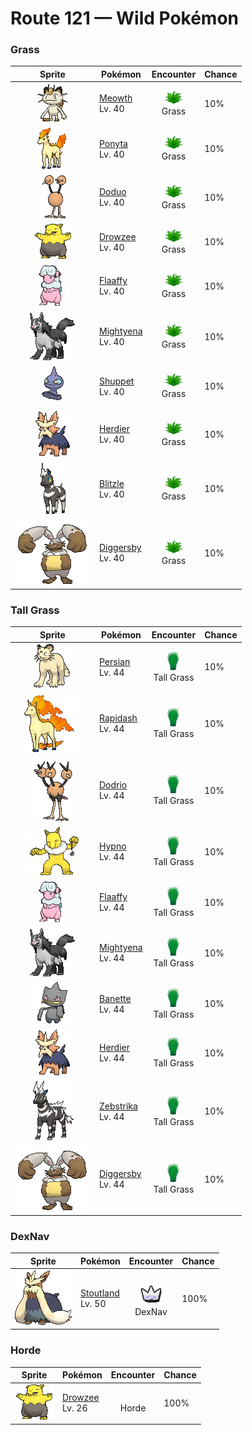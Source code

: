 # Route 121 — Wild Pokémon

### Grass

| Sprite | Pokémon | Encounter | Chance |
|:------:|---------|:---------:|--------|
| ![Meowth](../../assets/sprites/meowth/front.gif "Meowth: Meowth withdraws its sharp claws into its paws to slinkily sneak about without making any incriminating footsteps. For some reason, this Pokémon loves shiny coins that glitter with light.") | [Meowth](../../pokemon/meowth.md/)<br>Lv. 40 | ![Grass](../../assets/encounter_types/grass.png "Grass")<br>Grass | 10% |
| ![Ponyta](../../assets/sprites/ponyta/front.gif "Ponyta: Ponyta is very weak at birth. It can barely stand up. This Pokémon becomes stronger by stumbling and falling to keep up with its parent.") | [Ponyta](../../pokemon/ponyta.md/)<br>Lv. 40 | ![Grass](../../assets/encounter_types/grass.png "Grass")<br>Grass | 10% |
| ![Doduo](../../assets/sprites/doduo/front.gif "Doduo: Doduo’s two heads contain completely identical brains. A scientific study reported that on rare occasions, there will be examples of this Pokémon possessing different sets of brains.") | [Doduo](../../pokemon/doduo.md/)<br>Lv. 40 | ![Grass](../../assets/encounter_types/grass.png "Grass")<br>Grass | 10% |
| ![Drowzee](../../assets/sprites/drowzee/front.gif "Drowzee: If your nose becomes itchy while you are sleeping, it’s a sure sign that one of these Pokémon is standing above your pillow and trying to eat your dream through your nostrils.") | [Drowzee](../../pokemon/drowzee.md/)<br>Lv. 40 | ![Grass](../../assets/encounter_types/grass.png "Grass")<br>Grass | 10% |
| ![Flaaffy](../../assets/sprites/flaaffy/front.gif "Flaaffy: Flaaffy’s wool quality changes so that it can generate a high amount of static electricity with a small amount of wool. The bare and slick parts of its hide are shielded against electricity.") | [Flaaffy](../../pokemon/flaaffy.md/)<br>Lv. 40 | ![Grass](../../assets/encounter_types/grass.png "Grass")<br>Grass | 10% |
| ![Mightyena](../../assets/sprites/mightyena/front.gif "Mightyena: Mightyena travel and act as a pack in the wild. The memory of its life in the wild compels the Pokémon to obey only those Trainers that it recognizes to possess superior skill.") | [Mightyena](../../pokemon/mightyena.md/)<br>Lv. 40 | ![Grass](../../assets/encounter_types/grass.png "Grass")<br>Grass | 10% |
| ![Shuppet](../../assets/sprites/shuppet/front.gif "Shuppet: Shuppet grows by feeding on dark emotions, such as vengefulness and envy, in the hearts of people. It roams through cities in search of grudges that taint people.") | [Shuppet](../../pokemon/shuppet.md/)<br>Lv. 40 | ![Grass](../../assets/encounter_types/grass.png "Grass")<br>Grass | 10% |
| ![Herdier](../../assets/sprites/herdier/front.gif "Herdier: It has black, cape-like fur that is very hard and decreases the amount of damage it receives.") | [Herdier](../../pokemon/herdier.md/)<br>Lv. 40 | ![Grass](../../assets/encounter_types/grass.png "Grass")<br>Grass | 10% |
| ![Blitzle](../../assets/sprites/blitzle/front.gif "Blitzle: Its mane shines when it discharges electricity. They use the frequency and rhythm of these flashes to communicate.") | [Blitzle](../../pokemon/blitzle.md/)<br>Lv. 40 | ![Grass](../../assets/encounter_types/grass.png "Grass")<br>Grass | 10% |
| ![Diggersby](../../assets/sprites/diggersby/front.gif "Diggersby: As powerful as an excavator, its ears can reduce dense bedrock to rubble. When it’s finished digging, it lounges lazily.") | [Diggersby](../../pokemon/diggersby.md/)<br>Lv. 40 | ![Grass](../../assets/encounter_types/grass.png "Grass")<br>Grass | 10% |

### Tall Grass

| Sprite | Pokémon | Encounter | Chance |
|:------:|---------|:---------:|--------|
| ![Persian](../../assets/sprites/persian/front.gif "Persian: Persian has six bold whiskers that give it a look of toughness. The whiskers sense air movements to determine what is in the Pokémon’s surrounding vicinity. It becomes docile if grabbed by the whiskers.") | [Persian](../../pokemon/persian.md/)<br>Lv. 44 | ![Tall Grass](../../assets/encounter_types/tall_grass.png "Tall Grass")<br>Tall Grass | 10% |
| ![Rapidash](../../assets/sprites/rapidash/front.gif "Rapidash: Rapidash usually can be seen casually cantering in the fields and plains. However, when this Pokémon turns serious, its fiery manes flare and blaze as it gallops its way up to 150 mph.") | [Rapidash](../../pokemon/rapidash.md/)<br>Lv. 44 | ![Tall Grass](../../assets/encounter_types/tall_grass.png "Tall Grass")<br>Tall Grass | 10% |
| ![Dodrio](../../assets/sprites/dodrio/front.gif "Dodrio: Apparently, the heads aren’t the only parts of the body that Dodrio has three of. It has three sets of hearts and lungs as well, so it is capable of running long distances without rest.") | [Dodrio](../../pokemon/dodrio.md/)<br>Lv. 44 | ![Tall Grass](../../assets/encounter_types/tall_grass.png "Tall Grass")<br>Tall Grass | 10% |
| ![Hypno](../../assets/sprites/hypno/front.gif "Hypno: Hypno holds a pendulum in its hand. The arcing movement and glitter of the pendulum lull the foe into a deep state of hypnosis. While this Pokémon searches for prey, it polishes the pendulum.") | [Hypno](../../pokemon/hypno.md/)<br>Lv. 44 | ![Tall Grass](../../assets/encounter_types/tall_grass.png "Tall Grass")<br>Tall Grass | 10% |
| ![Flaaffy](../../assets/sprites/flaaffy/front.gif "Flaaffy: Flaaffy’s wool quality changes so that it can generate a high amount of static electricity with a small amount of wool. The bare and slick parts of its hide are shielded against electricity.") | [Flaaffy](../../pokemon/flaaffy.md/)<br>Lv. 44 | ![Tall Grass](../../assets/encounter_types/tall_grass.png "Tall Grass")<br>Tall Grass | 10% |
| ![Mightyena](../../assets/sprites/mightyena/front.gif "Mightyena: Mightyena travel and act as a pack in the wild. The memory of its life in the wild compels the Pokémon to obey only those Trainers that it recognizes to possess superior skill.") | [Mightyena](../../pokemon/mightyena.md/)<br>Lv. 44 | ![Tall Grass](../../assets/encounter_types/tall_grass.png "Tall Grass")<br>Tall Grass | 10% |
| ![Banette](../../assets/sprites/banette/front.gif "Banette: A cursed energy permeated the stuffing of a discarded and forgotten plush doll, giving it new life as Banette. The Pokémon’s energy would escape if it were to ever open its mouth.") | [Banette](../../pokemon/banette.md/)<br>Lv. 44 | ![Tall Grass](../../assets/encounter_types/tall_grass.png "Tall Grass")<br>Tall Grass | 10% |
| ![Herdier](../../assets/sprites/herdier/front.gif "Herdier: It has black, cape-like fur that is very hard and decreases the amount of damage it receives.") | [Herdier](../../pokemon/herdier.md/)<br>Lv. 44 | ![Tall Grass](../../assets/encounter_types/tall_grass.png "Tall Grass")<br>Tall Grass | 10% |
| ![Zebstrika](../../assets/sprites/zebstrika/front.gif "Zebstrika: They have lightning-like movements. When Zebstrika run at full speed, the sound of thunder reverberates.") | [Zebstrika](../../pokemon/zebstrika.md/)<br>Lv. 44 | ![Tall Grass](../../assets/encounter_types/tall_grass.png "Tall Grass")<br>Tall Grass | 10% |
| ![Diggersby](../../assets/sprites/diggersby/front.gif "Diggersby: As powerful as an excavator, its ears can reduce dense bedrock to rubble. When it’s finished digging, it lounges lazily.") | [Diggersby](../../pokemon/diggersby.md/)<br>Lv. 44 | ![Tall Grass](../../assets/encounter_types/tall_grass.png "Tall Grass")<br>Tall Grass | 10% |

### DexNav

| Sprite | Pokémon | Encounter | Chance |
|:------:|---------|:---------:|--------|
| ![Stoutland](../../assets/sprites/stoutland/front.gif "Stoutland: Being wrapped in its long fur is so comfortable that a person would be fine even overnight on a wintry mountain.") | [Stoutland](../../pokemon/stoutland.md/)<br>Lv. 50 | ![DexNav](../../assets/encounter_types/dexnav.png "DexNav")<br>DexNav | 100% |

### Horde

| Sprite | Pokémon | Encounter | Chance |
|:------:|---------|:---------:|--------|
| ![Drowzee](../../assets/sprites/drowzee/front.gif "Drowzee: If your nose becomes itchy while you are sleeping, it’s a sure sign that one of these Pokémon is standing above your pillow and trying to eat your dream through your nostrils.") | [Drowzee](../../pokemon/drowzee.md/)<br>Lv. 26 | ![Horde](../../assets/encounter_types/horde.png "Horde")<br>Horde | 100% |

